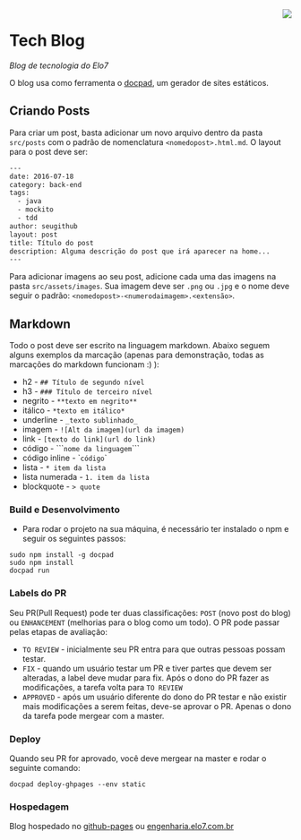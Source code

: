 <img align="right" src="http://images.elo7.com.br/assets/v3/desktop/svg/logo-elo7.svg" />

# Tech Blog
*Blog de tecnologia do Elo7*

O blog usa como ferramenta o [docpad](http://docpad.org/docs/intro), um gerador de sites estáticos.

## Criando Posts

Para criar um post, basta adicionar um novo arquivo dentro da pasta ``src/posts`` com o padrão de nomenclatura ``<nomedopost>.html.md``. O layout para o post deve ser:
```html
---
date: 2016-07-18
category: back-end
tags:
  - java
  - mockito
  - tdd
author: seugithub
layout: post
title: Título do post
description: Alguma descrição do post que irá aparecer na home...
---
```

Para adicionar imagens ao seu post, adicione cada uma das imagens na pasta ``src/assets/images``. Sua imagem deve ser ``.png`` ou ``.jpg`` e o nome deve seguir o padrão: ``<nomedopost>-<numerodaimagem>.<extensão>``.

## Markdown
Todo o post deve ser escrito na linguagem markdown. Abaixo seguem alguns exemplos da marcação (apenas para demonstração, todas as marcações do markdown funcionam :) ):
* h2 - ``## Título de segundo nível``
* h3 - ``### Título de terceiro nível``
* negrito - ``**texto em negrito**``
* itálico - ``*texto em itálico*``
* underline - ``_texto sublinhado_``
* imagem - ``![Alt da imagem](url da imagem)``
* link - ``[texto do link](url do link)``
* código - \`\`\```nome da linguagem``\`\`\`
* código inline - \```código``\`
* lista - ``* item da lista``
* lista numerada - ``1. item da lista``
* blockquote - ``> quote``

### Build e Desenvolvimento

- Para rodar o projeto na sua máquina, é necessário ter instalado o npm e seguir os seguintes passos:

```
sudo npm install -g docpad
sudo npm install
docpad run
```

### Labels do PR
Seu PR(Pull Request) pode ter duas classificações: ``POST`` (novo post do blog) ou ``ENHANCEMENT`` (melhorias para o blog como um todo).
O PR pode passar pelas etapas de avaliação:
* ``TO REVIEW`` - inicialmente seu PR entra para que outras pessoas possam testar.
* ``FIX`` - quando um usuário testar um PR e tiver partes que devem ser alteradas, a label deve mudar para fix. Após o dono do PR fazer as modificações, a tarefa volta para ``TO REVIEW``
* ``APPROVED`` - após um usuário diferente do dono do PR testar e não existir mais modificações a serem feitas, deve-se aprovar o PR. Apenas o dono da tarefa pode mergear com a master.

### Deploy
Quando seu PR for aprovado, você deve mergear na master e rodar o seguinte comando:

``docpad deploy-ghpages --env static``

### Hospedagem

Blog hospedado no [github-pages](https://elo7.github.io/tech-blog) ou [engenharia.elo7.com.br](http://engenharia.elo7.com.br)
